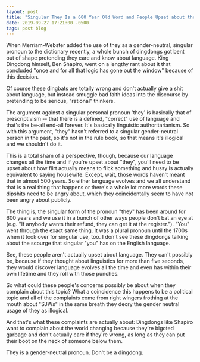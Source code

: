 ```yaml
---
layout: post
title: "Singular They Is a 600 Year Old Word and People Upset about the Gender Neutral Usage Being Added to the Dictionary Are Grumpy Dingdongs"
date: 2019-09-27 17:21:00 -0500
tags: post blog
---
```


When Merriam-Webster added the use of they as a gender-neutral, singular pronoun to the dictionary recently, a whole bunch of dingdongs got bent out of shape pretending they care and know about language. King Dingdong himself, Ben Shapiro, went on a lengthy rant about it that concluded "once and for all that logic has gone out the window" because of this decision.

Of course these dingbats are totally wrong and don't actually give a shit about language, but instead smuggle bad faith ideas into the discourse by pretending to be serious, "rational" thinkers.

The argument against a singular personal pronoun 'they' is basically that of prescriptivism -- that there is a defined, "correct" use of language and that's the be-all end-all forever. It's basically linguistic authoritarianism. So with this argument, "they" hasn't referred to a singular gender-neutral person in the past, so it's not in the rule book, so that means it's illogical and we shouldn't do it.

This is a total sham of a perspective, though, because our language changes all the time and if you're upset about "they", you'll need to be upset about how flirt actually means to flick something and hussy is actually equivalent to saying housewife. Except, wait, those words haven't meant that in almost 500 years. So either language evolves and we all understand that is a real thing that happens or there's a whole lot more words these dipshits need to be angry about, which they coincidentally seem to have not been angry about publicly.

The thing is, the singular form of the pronoun "they" has been around for 600 years and we use it in a bunch of other ways people don't bat an eye at (e.g. "If anybody wants their refund, they can get it at the register."). "You" went through the exact same thing. It was a plural pronoun until the 1700s when it took over for singular use, too. I don't see these dingdongs talking about the scourge that singular "you" has on the English language. 

See, these people aren't actually upset about language. They can't possibly be, because if they thought about linguistics for more than five seconds, they would discover language evolves all the time and even has within their own lifetime and they roll with those punches. 

So what could these people's concerns possibly be about when they complain about this topic? What a coincidence this happens to be a political topic and all of the complaints come from right wingers frothing at the mouth about "SJWs" in the same breath they decry the gender neutral usage of they as illogical.

And that's what these complaints are actually about: Dingdongs like Shapiro want to complain about the world changing because they're bigoted garbage and don't actually care if they're wrong, as long as they can put their boot on the neck of someone below them.

They is a gender-neutral pronoun. Don't be a dingdong.
